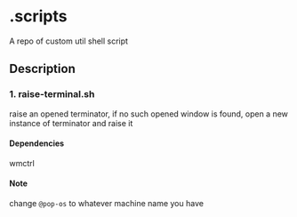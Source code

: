 # .scripts
A repo of custom util shell script

## Description
### 1. raise-terminal.sh
raise an opened terminator, if no such opened window is found, open a new instance of terminator and raise it

#### Dependencies
wmctrl

#### Note
change `@pop-os` to whatever machine name you have
